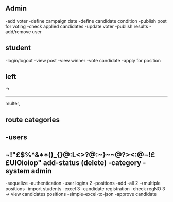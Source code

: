 

Admin
-------
-add voter
-define campaign date
-define candidate condition
-publish post for voting
-check applied candidates
-update voter
-publish results
-add/remove user



student
-------
-login/logout
-view post
-view winner
-vote candidate
-apply for position


left
-----
->



--------------------------------------------------------------------------------------------

multer,



route categories
----------------
-users
-

¬!"£$%^&**()_{}@:L<>?@:~}~~@?><:@¬!££UIOioiop"   add-status  (delete) -category -system admin 
-----------------------------------------------------------------------------------

-sequelize
-authentication -user logins 2
-positions -add -all         2        ->multiple positions 
-import students -excel      3
-candidate registration  -check regNO 3     -> view candidates positions
-simple-excel-to-json
-approve candidate





















